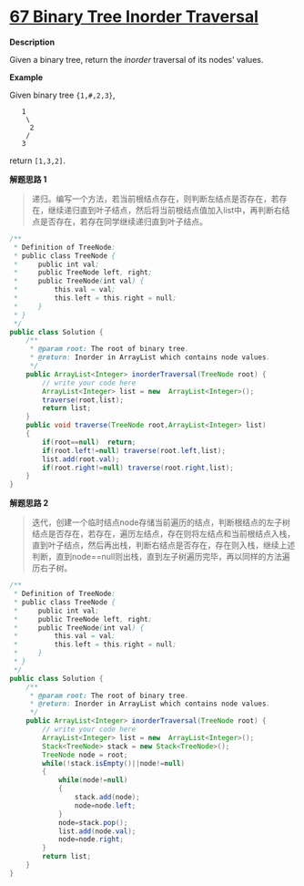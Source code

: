 # [67 Binary Tree Inorder Traversal](http://www.lintcode.com/en/problem/binary-tree-inorder-traversal/#)

**Description**

Given a binary tree, return the *inorder* traversal of its nodes' values.

**Example**

Given binary tree `{1,#,2,3}`,

```
   1
    \
     2
    /
   3 
```

return `[1,3,2]`.

**解题思路 1**

> 递归。编写一个方法，若当前根结点存在，则判断左结点是否存在，若存在，继续递归直到叶子结点，然后将当前根结点值加入list中，再判断右结点是否存在，若存在同学继续递归直到叶子结点。

```java
/**
 * Definition of TreeNode:
 * public class TreeNode {
 *     public int val;
 *     public TreeNode left, right;
 *     public TreeNode(int val) {
 *         this.val = val;
 *         this.left = this.right = null;
 *     }
 * }
 */
public class Solution {
    /**
     * @param root: The root of binary tree.
     * @return: Inorder in ArrayList which contains node values.
     */
    public ArrayList<Integer> inorderTraversal(TreeNode root) {
        // write your code here
        ArrayList<Integer> list = new  ArrayList<Integer>();
        traverse(root,list);
        return list;   
    }
    public void traverse(TreeNode root,ArrayList<Integer> list)
    {
        if(root==null)  return;
        if(root.left!=null) traverse(root.left,list);
        list.add(root.val);
        if(root.right!=null) traverse(root.right,list);
    }
}
```



**解题思路 2**

> 迭代，创建一个临时结点node存储当前遍历的结点，判断根结点的左子树结点是否存在，若存在，遍历左结点，存在则将左结点和当前根结点入栈，直到叶子结点，然后再出栈，判断右结点是否存在，存在则入栈，继续上述判断，直到node==null则出栈，直到左子树遍历完毕，再以同样的方法遍历右子树。

```java
/**
 * Definition of TreeNode:
 * public class TreeNode {
 *     public int val;
 *     public TreeNode left, right;
 *     public TreeNode(int val) {
 *         this.val = val;
 *         this.left = this.right = null;
 *     }
 * }
 */
public class Solution {
    /**
     * @param root: The root of binary tree.
     * @return: Inorder in ArrayList which contains node values.
     */
    public ArrayList<Integer> inorderTraversal(TreeNode root) {
        // write your code here
        ArrayList<Integer> list = new  ArrayList<Integer>();
        Stack<TreeNode> stack = new Stack<TreeNode>();
        TreeNode node = root;
        while(!stack.isEmpty()||node!=null)
        {
            while(node!=null)
            {
                stack.add(node);
                node=node.left;
            }
            node=stack.pop();
            list.add(node.val);
            node=node.right;           
        }
        return list;
    }
}
```

